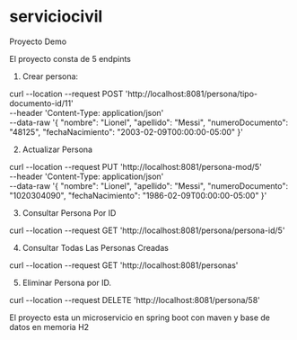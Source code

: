 # serviciocivil
Proyecto Demo

El proyecto consta de 5 endpints

1. Crear persona:

curl --location --request POST 'http://localhost:8081/persona/tipo-documento-id/11' \
--header 'Content-Type: application/json' \
--data-raw '{
"nombre": "Lionel",
"apellido": "Messi",
"numeroDocumento": "48125",
"fechaNacimiento": "2003-02-09T00:00:00-05:00"
}'


2. Actualizar Persona

curl --location --request PUT 'http://localhost:8081/persona-mod/5' \
--header 'Content-Type: application/json' \
--data-raw '{
"nombre": "Lionel",
"apellido": "Messi",
"numeroDocumento": "1020304090",
"fechaNacimiento": "1986-02-09T00:00:00-05:00"
}'


3. Consultar Persona Por ID

curl --location --request GET 'http://localhost:8081/persona/persona-id/5'


4. Consultar Todas Las Personas Creadas


curl --location --request GET 'http://localhost:8081/personas'


5. Eliminar Persona por ID.

curl --location --request DELETE 'http://localhost:8081/persona/58'


El proyecto esta un microservicio en spring boot con maven y base de datos
en memoria H2 

